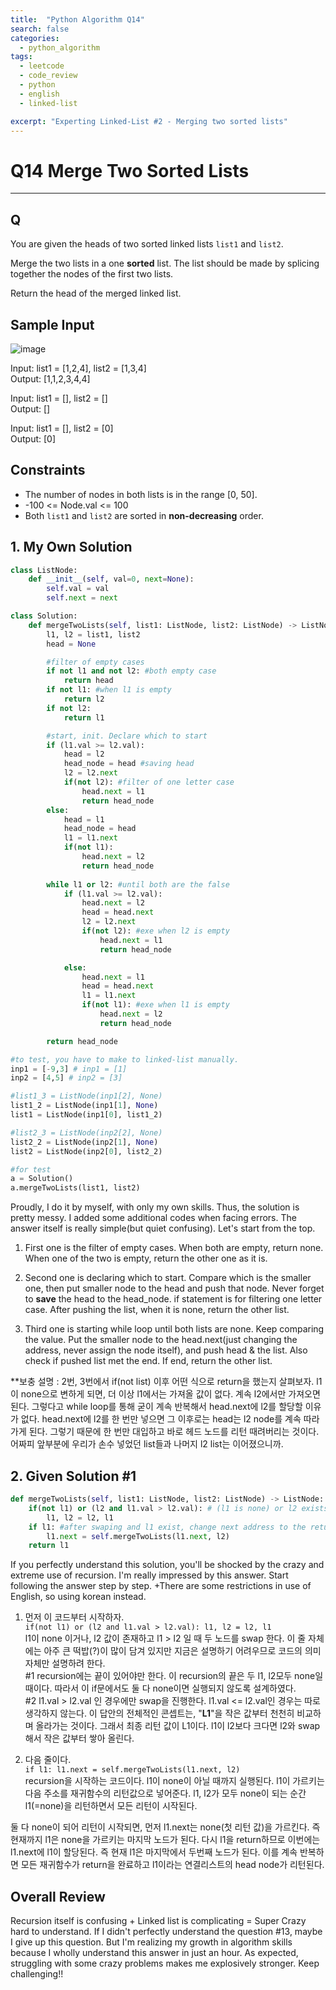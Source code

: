 ```yaml
---
title:  "Python Algorithm Q14"
search: false
categories: 
  - python_algorithm
tags:
  - leetcode
  - code_review
  - python
  - english
  - linked-list

excerpt: "Experting Linked-List #2 - Merging two sorted lists" 
---
```


# Q14 Merge Two Sorted Lists
___


## Q

You are given the heads of two sorted linked lists `list1` and `list2`.

Merge the two lists in a one __sorted__ list. The list should be made by splicing together the nodes of the first two lists.

Return the head of the merged linked list.

## Sample Input

![image](https://user-images.githubusercontent.com/68508521/145828901-c1bf9b70-0604-4fb4-bb1b-9b6f310c3914.png)

Input: list1 = [1,2,4], list2 = [1,3,4]  
Output: [1,1,2,3,4,4]

Input: list1 = [], list2 = []  
Output: []

Input: list1 = [], list2 = [0]  
Output: [0]

## Constraints
- The number of nodes in both lists is in the range [0, 50].
- -100 <= Node.val <= 100
- Both `list1` and `list2` are sorted in __non-decreasing__ order.


## 1. My Own Solution

```py
class ListNode:
    def __init__(self, val=0, next=None):
        self.val = val
        self.next = next

class Solution:
    def mergeTwoLists(self, list1: ListNode, list2: ListNode) -> ListNode:
        l1, l2 = list1, list2
        head = None

        #filter of empty cases
        if not l1 and not l2: #both empty case
            return head
        if not l1: #when l1 is empty
            return l2
        if not l2:
            return l1

        #start, init. Declare which to start
        if (l1.val >= l2.val):
            head = l2
            head_node = head #saving head
            l2 = l2.next
            if(not l2): #filter of one letter case
                head.next = l1
                return head_node
        else:
            head = l1
            head_node = head
            l1 = l1.next
            if(not l1):
                head.next = l2
                return head_node
        
        while l1 or l2: #until both are the false
            if (l1.val >= l2.val):
                head.next = l2
                head = head.next
                l2 = l2.next
                if(not l2): #exe when l2 is empty
                    head.next = l1
                    return head_node

            else:
                head.next = l1
                head = head.next
                l1 = l1.next
                if(not l1): #exe when l1 is empty
                    head.next = l2
                    return head_node

        return head_node
```

```py
#to test, you have to make to linked-list manually. 
inp1 = [-9,3] # inp1 = [1]
inp2 = [4,5] # inp2 = [3]

#list1_3 = ListNode(inp1[2], None)
list1_2 = ListNode(inp1[1], None)
list1 = ListNode(inp1[0], list1_2)

#list2_3 = ListNode(inp2[2], None)
list2_2 = ListNode(inp2[1], None)
list2 = ListNode(inp2[0], list2_2)

#for test
a = Solution()
a.mergeTwoLists(list1, list2)
```

Proudly, I do it by myself, with only my own skills. Thus, the solution is pretty messy. I added some additional codes when facing errors. The answer itself is really simple(but quiet confusing). Let's start from the top.

1. First one is the filter of empty cases. When both are empty, return none. When one of the two is empty, return the other one as it is.

2. Second one is declaring which to start. Compare which is the smaller one, then put smaller node to the head and push that node. Never forget to __save__ the head to the head_node. if statement is for filtering one letter case. After pushing the list, when it is none, return the other list.

3. Third one is starting while loop until both lists are none. Keep comparing the value. Put the smaller node to the head.next(just changing the address, never assign the node itself), and push head & the list. Also check if pushed list met the end. If end, return the other list.

**보충 설명 : 2번, 3번에서 if(not list) 이후 어떤 식으로 return을 했는지 살펴보자. l1이 none으로 변하게 되면, 더 이상 l1에서는 가져올 값이 없다. 계속 l2에서만 가져오면 된다. 그렇다고 while loop를 통해 굳이 계속 반복해서 head.next에 l2를 할당할 이유가 없다. head.next에 l2를 한 번만 넣으면 그 이후로는 head는 l2 node를 계속 따라가게 된다. 그렇기 때문에 한 번만 대입하고 바로 헤드 노드를 리턴 때려버리는 것이다. 어짜피 앞부분에 우리가 손수 넣었던 list들과 나머지 l2 list는 이어졌으니까.

## 2. Given Solution #1

```py
def mergeTwoLists(self, list1: ListNode, list2: ListNode) -> ListNode:
    if(not l1) or (l2 and l1.val > l2.val): # (l1 is none) or l2 exists and l1 > l2
        l1, l2 = l2, l1
    if l1: #after swaping and l1 exist, change next address to the return of itself.
        l1.next = self.mergeTwoLists(l1.next, l2)
    return l1
```

If you perfectly understand this solution, you'll be shocked by the crazy and extreme use of recursion. I'm really impressed by this answer. Start following the answer step by step. +There are some restrictions in use of English, so using korean instead.

1. 먼저 이 코드부터 시작하자.   
`if(not l1) or (l2 and l1.val > l2.val): l1, l2 = l2, l1`  
l1이 none 이거나, l2 값이 존재하고 l1 > l2 일 때 두 노드를 swap 한다. 이 줄 자체에는 아주 큰 떡밥(?)이 많이 담겨 있지만 지금은 설명하기 어려우므로 코드의 의미 자체만 설명하려 한다.  
#1 recursion에는 끝이 있어야만 한다. 이 recursion의 끝은 두 l1, l2모두 none일 때이다. 따라서 이 if문에서도 둘 다 none이면 실행되지 않도록 설계하였다.  
#2 l1.val > l2.val 인 경우에만 swap을 진행한다. l1.val <= l2.val인 경우는 따로 생각하지 않는다. 이 답안의 전체적인 콘셉트는, "__L1__"을 작은 값부터 천천히 비교하며 올라가는 것이다. 그래서 최종 리턴 값이 L1이다. l1이 l2보다 크다면 l2와 swap해서 작은 값부터 쌓아 올린다.

2. 다음 줄이다.  
`if l1: l1.next = self.mergeTwoLists(l1.next, l2)`  
recursion을 시작하는 코드이다. l1이 none이 아닐 때까지 실행된다. l1이 가르키는 다음 주소를 재귀함수의 리턴값으로 넣어준다. l1, l2가 모두 none이 되는 순간 l1(=none)을 리턴하면서 모든 리턴이 시작된다.

둘 다 none이 되어 리턴이 시작되면, 먼저 l1.next는 none(첫 리턴 값)을 가르킨다. 즉 현재까지 l1은 none을 가르키는 마지막 노드가 된다. 다시 l1을 return하므로 이번에는 l1.next에 l1이 할당된다. 즉 현재 l1은 마지막에서 두번째 노드가 된다. 이를 계속 반복하면 모든 재귀함수가 return을 완료하고 l1이라는 연결리스트의 head node가 리턴된다. 

## Overall Review

Recursion itself is confusing + Linked list is complicating = Super Crazy hard to understand. If I didn't perfectly understand the question #13, maybe I give up this question. But I'm realizing my growth in algorithm skills because I wholly understand this answer in just an hour. As expected, struggling with some crazy problems makes me explosively stronger. Keep challenging!!
